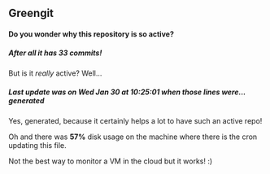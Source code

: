 ## Greengit

#### Do you wonder why this repository is so active?

##### After all it has 33 commits!

But is it *really* active? Well...

##### Last update was on Wed Jan 30 at 10:25:01 when those lines were... generated

Yes, generated, because it certainly helps a lot to have such an active repo!

Oh and there was **57%** disk usage on the machine
where there is the cron updating this file.

Not the best way to monitor a VM in the cloud but it works! :)
